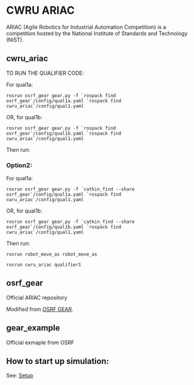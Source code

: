 # CWRU ARIAC

ARIAC (Agile Robotics for Industrial Automation Competition) is a competition hosted by the National Institute of Standards and Technology (NIST).

## cwru_ariac

TO RUN THE QUALIFIER CODE:

For qual1a:

``rosrun osrf_gear gear.py -f `rospack find osrf_gear`/config/qual1a.yaml `rospack find cwru_ariac`/config/qual1.yaml``

OR, for qual1b:

``rosrun osrf_gear gear.py -f `rospack find osrf_gear`/config/qual1b.yaml `rospack find cwru_ariac`/config/qual1.yaml``

Then run:

### Option2:

For qual1a:

``rosrun osrf_gear gear.py -f `catkin_find --share osrf_gear`/config/qual1a.yaml `rospack find cwru_ariac`/config/qual1.yaml``

OR, for qual1b:

``rosrun osrf_gear gear.py -f `catkin_find --share osrf_gear`/config/qual1b.yaml `rospack find cwru_ariac`/config/qual1.yaml``

Then run:

`rosrun robot_move_as robot_move_as`

`rosrun cwru_ariac qualifier1`

## osrf_gear

Official ARIAC repository

Modified from [OSRF GEAR](https://bitbucket.org/osrf/ariac/overview).

## gear_example

Official exmaple from OSRF

## How to start up simulation:

See: [Setup](https://github.com/cwru-robotics/cwru_ariac/tree/master/setup)
